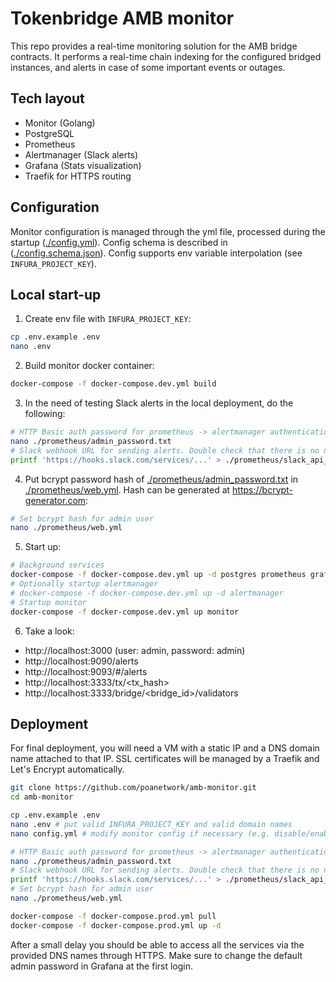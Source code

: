 # Tokenbridge AMB monitor
This repo provides a real-time monitoring solution for the AMB bridge contracts.
It performs a real-time chain indexing for the configured bridged instances, and alerts in case of some important events or outages. 

## Tech layout
* Monitor (Golang)
* PostgreSQL
* Prometheus
* Alertmanager (Slack alerts)
* Grafana (Stats visualization)
* Traefik for HTTPS routing

## Configuration
Monitor configuration is managed through the yml file, processed during the startup ([./config.yml](./config.yml)).
Config schema is described in ([./config.schema.json](./config.schema.json)).
Config supports env variable interpolation (see `INFURA_PROJECT_KEY`).

## Local start-up
1. Create env file with `INFURA_PROJECT_KEY`:
```bash
cp .env.example .env
nano .env
```
2. Build monitor docker container:
```bash
docker-compose -f docker-compose.dev.yml build
```
3. In the need of testing Slack alerts in the local deployment, do the following:
```bash
# HTTP Basic auth password for prometheus -> alertmanager authentication.
nano ./prometheus/admin_password.txt
# Slack webhook URL for sending alerts. Double check that there is no newline in the end of the file.
printf 'https://hooks.slack.com/services/...' > ./prometheus/slack_api_url.txt
```
4. Put bcrypt password hash of [./prometheus/admin_password.txt](./prometheus/admin_password.txt) in [./prometheus/web.yml](./prometheus/web.yml). Hash can be generated at https://bcrypt-generator.com:
```bash
# Set bcrypt hash for admin user
nano ./prometheus/web.yml
```
5. Start up:
```bash
# Background services
docker-compose -f docker-compose.dev.yml up -d postgres prometheus grafana
# Optionally startup alertmanager
# docker-compose -f docker-compose.dev.yml up -d alertmanager
# Startup monitor
docker-compose -f docker-compose.dev.yml up monitor
```
6. Take a look:
* http://localhost:3000 (user: admin, password: admin)
* http://localhost:9090/alerts
* http://localhost:9093/#/alerts
* http://localhost:3333/tx/<tx_hash>
* http://localhost:3333/bridge/<bridge_id>/validators

## Deployment
For final deployment, you will need a VM with a static IP and a DNS domain name attached to that IP.
SSL certificates will be managed by a Traefik and Let's Encrypt automatically. 
```bash
git clone https://github.com/poanetwork/amb-monitor.git
cd amb-monitor

cp .env.example .env
nano .env # put valid INFURA_PROJECT_KEY and valid domain names
nano config.yml # modify monitor config if necessary (e.g. disable/enable particular bridges monitoring)

# HTTP Basic auth password for prometheus -> alertmanager authentication.
nano ./prometheus/admin_password.txt
# Slack webhook URL for sending alerts. Double check that there is no newline in the end of the file.
printf 'https://hooks.slack.com/services/...' > ./prometheus/slack_api_url.txt
# Set bcrypt hash for admin user
nano ./prometheus/web.yml

docker-compose -f docker-compose.prod.yml pull
docker-compose -f docker-compose.prod.yml up -d
```
After a small delay you should be able to access all the services via the provided DNS names through HTTPS.
Make sure to change the default admin password in Grafana at the first login.
